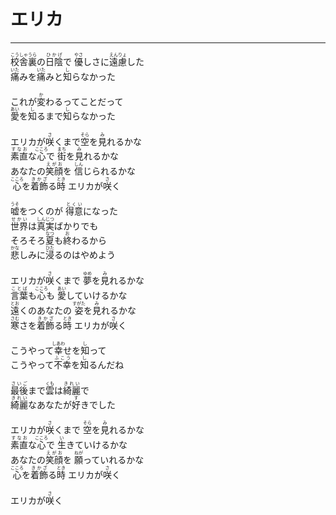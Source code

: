 # エリカ
---
<lyric>
<ruby>校舎<rt>こうしゃ</rt></ruby><ruby>裏<rt>うら</rt></ruby>の<ruby>日陰<rt>ひかげ</rt></ruby>で <ruby>優<rt>やさ</rt></ruby>しさに<ruby>遠慮<rt>えんりょ</rt></ruby>した<br/>
<ruby>痛<rt>いた</rt></ruby>みを<ruby>痛<rt>いた</rt></ruby>みと<ruby>知<rt>し</rt></ruby>らなかった<br/>
<br/>
これが<ruby>変<rt>か</rt></ruby>わるってことだって<br/>
<ruby>愛<rt>あい</rt></ruby>を<ruby>知<rt>し</rt></ruby>るまで<ruby>知<rt>し</rt></ruby>らなかった<br/>
<br/>
エリカが<ruby>咲<rt>さ</rt></ruby>くまで<ruby>空<rt>そら</rt></ruby>を<ruby>見<rt>み</rt></ruby>れるかな<br/>
<ruby>素直<rt>すなお</rt></ruby>な<ruby>心<rt>こころ</rt></ruby>で <ruby>街<rt>まち</rt></ruby>を<ruby>見<rt>み</rt></ruby>れるかな<br/>
あなたの<ruby>笑顔<rt>えがお</rt></ruby>を <ruby>信<rt>しん</rt></ruby>じられるかな<br/>
<ruby>心<rt>こころ</rt></ruby>を<ruby>着飾<rt>きかざ</rt></ruby>る<ruby>時<rt>とき</rt></ruby> エリカが<ruby>咲<rt>さ</rt></ruby>く<br/>
<br/>
<ruby>嘘<rt>うそ</rt></ruby>をつくのが <ruby>得意<rt>とくい</rt></ruby>になった<br/>
<ruby>世界<rt>せかい</rt></ruby>は<ruby>真実<rt>しんじつ</rt></ruby>ばかりでも<br/>
そろそろ<ruby>夏<rt>なつ</rt></ruby>も<ruby>終<rt>お</rt></ruby>わるから<br/>
<ruby>悲<rt>かな</rt></ruby>しみに<ruby>浸<rt>ひた</rt></ruby>るのはやめよう<br/>
<br/>
エリカが<ruby>咲<rt>さ</rt></ruby>くまで <ruby>夢<rt>ゆめ</rt></ruby>を<ruby>見<rt>み</rt></ruby>れるかな<br/>
<ruby>言葉<rt>ことば</rt></ruby>も<ruby>心<rt>こころ</rt></ruby>も <ruby>愛<rt>あい</rt></ruby>していけるかな<br/>
<ruby>遠<rt>とお</rt></ruby>くのあなたの <ruby>姿<rt>すがた</rt></ruby>を<ruby>見<rt>み</rt></ruby>れるかな<br/>
<ruby>寒<rt>さむ</rt></ruby>さを<ruby>着飾<rt>きかざ</rt></ruby>る<ruby>時<rt>とき</rt></ruby> エリカが<ruby>咲<rt>さ</rt></ruby>く<br/>
<br/>
こうやって<ruby>幸<rt>しあわ</rt></ruby>せを<ruby>知<rt>し</rt></ruby>って<br/>
こうやって<ruby>不幸<rt>ふこう</rt></ruby>を<ruby>知<rt>し</rt></ruby>るんだね<br/>
<br/>
<ruby>最後<rt>さいご</rt></ruby>まで<ruby>雲<rt>くも</rt></ruby>は<ruby>綺麗<rt>きれい</rt></ruby>で<br/>
<ruby>綺麗<rt>きれい</rt></ruby>なあなたが<ruby>好<rt>す</rt></ruby>きでした<br/>
<br/>
エリカが<ruby>咲<rt>さ</rt></ruby>くまで <ruby>空<rt>そら</rt></ruby>を<ruby>見<rt>み</rt></ruby>れるかな<br/>
<ruby>素直<rt>すなお</rt></ruby>な<ruby>心<rt>こころ</rt></ruby>で <ruby>生<rt>い</rt></ruby>きていけるかな<br/>
あなたの<ruby>笑顔<rt>えがお</rt></ruby>を <ruby>願<rt>ねが</rt></ruby>っていれるかな<br/>
<ruby>心<rt>こころ</rt></ruby>を<ruby>着飾<rt>きかざ</rt></ruby>る<ruby>時<rt>とき</rt></ruby> エリカが<ruby>咲<rt>さ</rt></ruby>く<br/>
<br/>
エリカが<ruby>咲<rt>さ</rt></ruby>く<br/>
</lyric>
